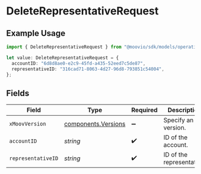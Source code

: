 # DeleteRepresentativeRequest

## Example Usage

```typescript
import { DeleteRepresentativeRequest } from "@moovio/sdk/models/operations";

let value: DeleteRepresentativeRequest = {
  accountID: "6d8d8ae0-e2c9-45fd-a435-52eed7c5de87",
  representativeID: "316cad71-8063-4d27-96d8-793851c54004",
};
```

## Fields

| Field                                                      | Type                                                       | Required                                                   | Description                                                |
| ---------------------------------------------------------- | ---------------------------------------------------------- | ---------------------------------------------------------- | ---------------------------------------------------------- |
| `xMoovVersion`                                             | [components.Versions](../../models/components/versions.md) | :heavy_minus_sign:                                         | Specify an API version.                                    |
| `accountID`                                                | *string*                                                   | :heavy_check_mark:                                         | ID of the account.                                         |
| `representativeID`                                         | *string*                                                   | :heavy_check_mark:                                         | ID of the representative.                                  |